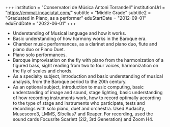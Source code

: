 +++
institution = "Conservatori de Música Antoni Torrandell"
institutionUrl = "https://emmat.incaciutat.com/"
subtitle = "Middle Grade"
subtitle2 = "Graduated in Piano, as a performer"
eduStartDate = "2012-09-01"
eduEndDate = "2022-06-01"
+++
* Understanding of Musical language and how it works.
* Basic understanding of how harmony works in the Baroque era.
* Chamber music performances, as a clarinet and piano duo, flute and piano duo or Piano Duet.
* Piano solo performances.
* Baroque improvisation on the fly with piano from the harmonization of a figured bass, sight reading from two to four voices, harmonization on the fly of scales and chords.
* As a specialty subject, introduction and basic understanding of musical analysis, from the Baroque period to the 20th century.
* As an optional subject, introduction to music computing, basic understanding of image and sound, stage lighting, basic understanding of how recording instruments work, how to record optimally according to the type of stage and instruments who participate, tests and recordings with solo piano, duet and orchestra. Used Audacity, Musescore3, LMMS, Sibelius7 and Reaper. For recording, used the sound cards Focusrite Scarlett (2i2, 3rd Generation) and Zoom H4.